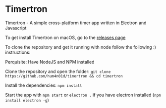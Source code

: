 # Timertron
Timertron - A simple cross-platform timer app written in Electron and Javascript

To get install Timertron on macOS, go to the [releases page](https://github.com/Hum4n01d/Timertron/releases)

To clone the repository and get it running with node follow the following :) instructions:

Perquisite: Have NodeJS and NPM installed

Clone the repository and open the folder:
`git clone https://github.com/hum4n01d/timertron && cd timertron`

Install the dependencies:
`npm install`

Start the app with
`npm start` or `electron .` if you have electron installed (`npm install electron -g`)
